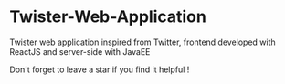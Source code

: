 # Twister-Web-Application
Twister web application inspired from Twitter, frontend developed with ReactJS and server-side with JavaEE

Don't forget to leave a star if you find it helpful !
